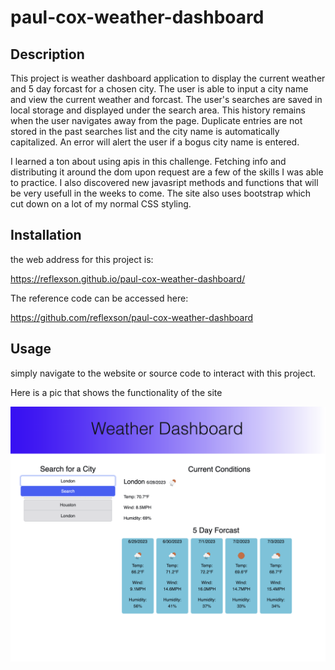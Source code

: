 # paul-cox-weather-dashboard

## Description

This project is weather dashboard application to display the current weather and 5 day forcast for a chosen city.  The user is able to input a city name and view the current weather and forcast.  The user's searches are saved in local storage and displayed under the search area. This history remains when the user navigates away from the page.  Duplicate entries are not stored in the past searches list and the city name is automatically capitalized. An error will alert the user if a bogus city name is entered. 

I learned a ton about using apis in this challenge.  Fetching info and distributing it around the dom upon request are a few of the skills I was able to practice.  I also discovered new javasript methods and functions that will be very usefull in the weeks to come.  The site also uses bootstrap which cut down on a lot of my normal CSS styling.

## Installation

the web address for this project is:

https://reflexson.github.io/paul-cox-weather-dashboard/

The reference code can be accessed here:

https://github.com/reflexson/paul-cox-weather-dashboard

## Usage

simply navigate to the website or source code to interact with this project.

Here is a pic that shows the functionality of the site

![alt text](./assets/imgs/WeatherDashboard.png)
